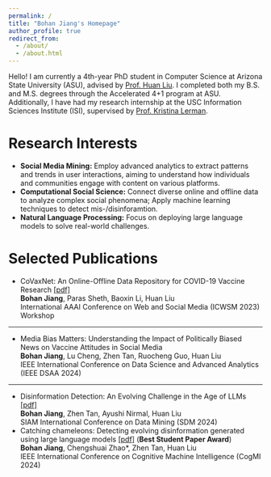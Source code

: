 ```yaml
---
permalink: /
title: "Bohan Jiang's Homepage"
author_profile: true
redirect_from: 
  - /about/
  - /about.html
---
```


Hello! I am currently a 4th-year PhD student in Computer Science at Arizona State University (ASU), advised by [Prof. Huan Liu](https://www.public.asu.edu/~huanliu/). I completed both my B.S. and M.S. degrees through the Accelerated 4+1 program at ASU. Additionally, I have had my research internship at the USC Information Sciences Institute (ISI), supervised by [Prof. Kristina Lerman](https://www.isi.edu/people-lerman/).


Research Interests
======
* **Social Media Mining:** Employ advanced analytics to extract patterns and trends in user interactions, aiming to understand how individuals and communities engage with content on various platforms.  
* **Computational Social Science:** Connect diverse online and offline data to analyze complex social phenomena; Apply machine learning techniques to detect mis-/disinforamtion.
* **Natural Language Processing:** Focus on deploying large language models to solve real-world challenges.


Selected Publications
======
* CoVaxNet: An Online-Offline Data Repository for COVID-19 Vaccine Research [[pdf]](https://workshop-proceedings.icwsm.org/pdf/2023_07.pdf)  
  **Bohan Jiang**, Paras Sheth, Baoxin Li, Huan Liu  
  International AAAI Conference on Web and Social Media (ICWSM 2023) Workshop

------

* Media Bias Matters: Understanding the Impact of Politically Biased News on Vaccine Attitudes in Social Media  
  **Bohan Jiang**, Lu Cheng, Zhen Tan, Ruocheng Guo, Huan Liu  
  IEEE International Conference on Data Science and Advanced Analytics (IEEE DSAA 2024)

------

* Disinformation Detection: An Evolving Challenge in the Age of LLMs [[pdf]](https://epubs.siam.org/doi/pdf/10.1137/1.9781611978032.50)  
  **Bohan Jiang**, Zhen Tan, Ayushi Nirmal, Huan Liu  
  SIAM International Conference on Data Mining (SDM 2024)
* Catching chameleons: Detecting evolving disinformation generated using large language models [[pdf]](https://arxiv.org/pdf/2406.17992) (**Best Student Paper Award**)  
  **Bohan Jiang**, Chengshuai Zhao*, Zhen Tan, Huan Liu  
  IEEE International Conference on Cognitive Machine Intelligence (CogMI 2024)
